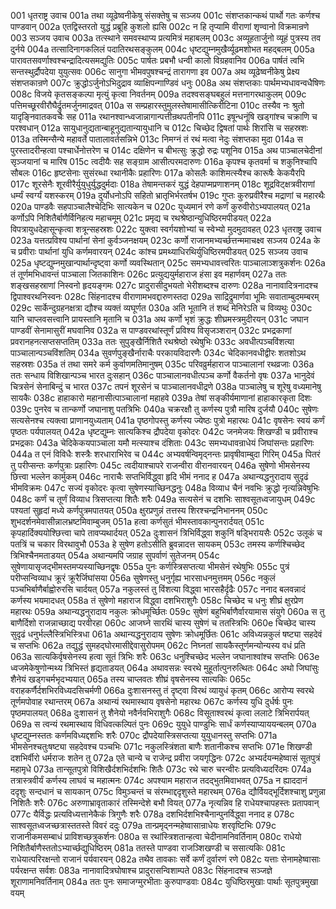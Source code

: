 001  धृतराष्ट्र उवाच
001a तथा व्यूढेष्वनीकेषु संसक्तेषु च सञ्जय
001c संशप्तकान्कथं पार्थो गतः कर्णश्च पाण्डवान्
002a एतद्विस्तरतो युद्धं प्रब्रूहि कुशलो ह्यसि
002c न हि तृप्यामि वीराणां शृण्वानो विक्रमान्रणे
003  सञ्जय उवाच
003a तत्स्थाने समवस्थाप्य प्रत्यमित्रं महाबलम्
003c अव्यूहतार्जुनो व्यूहं पुत्रस्य तव दुर्नये
004a तत्सादिनागकलिलं पदातिरथसङ्कुलम्
004c धृष्टद्युम्नमुखैर्व्यूढमशोभत महद्बलम्
005a पारावतसवर्णाश्वश्चन्द्रादित्यसमद्युतिः
005c पार्षतः प्रबभौ धन्वी कालो विग्रहवानिव
006a पार्षतं त्वभि सन्तस्थुर्द्रौपदेया युयुत्सवः
006c सानुगा भीमवपुषश्चन्द्रं तारागणा इव
007a अथ व्यूढेष्वनीकेषु प्रेक्ष्य संशप्तकान्रणे
007c क्रुद्धोऽर्जुनोऽभिदुद्राव व्याक्षिपन्गाण्डिवं धनुः
008a अथ संशप्तकाः पार्थमभ्यधावन्वधैषिणः
008c विजये कृतसङ्कल्पा मृत्युं कृत्वा निवर्तनम्
009a तदश्वसङ्घबहुलं मत्तनागरथाकुलम्
009c पत्तिमच्छूरवीरौघैर्द्रुतमर्जुनमाद्रवत्
010a स सम्प्रहारस्तुमुलस्तेषामासीत्किरीटिना
010c तस्यैव नः श्रुतो यादृङ्निवातकवचैः सह
011a रथानश्वान्ध्वजान्नागान्पत्तीन्रथपतीनपि
011c इषून्धनूंषि खड्गांश्च चक्राणि च परश्वधान्
012a सायुधानुद्यतान्बाहूनुद्यतान्यायुधानि च
012c चिच्छेद द्विषतां पार्थः शिरांसि च सहस्रशः
013a तस्मिन्सैन्ये महावर्ते पातालावर्तसन्निभे
013c निमग्नं तं रथं मत्वा नेदुः संशप्तका मुदा
014a स पुरस्तादरीन्हत्वा पश्चार्धेनोत्तरेण च
014c दक्षिणेन च बीभत्सुः क्रुद्धो रुद्रः पशूनिव
015a अथ पाञ्चालचेदीनां सृञ्जयानां च मारिष
015c त्वदीयैः सह सङ्ग्राम आसीत्परमदारुणः
016a कृपश्च कृतवर्मा च शकुनिश्चापि सौबलः
016c हृष्टसेनाः सुसंरब्धा रथानीकैः प्रहारिणः
017a कोसलैः काशिमत्स्यैश्च कारूषैः केकयैरपि
017c शूरसेनैः शूरवीरैर्युयुधुर्युद्धदुर्मदाः
018a तेषामन्तकरं युद्धं देहपाप्मप्रणाशनम्
018c शूद्रविट्क्षत्रवीराणां धर्म्यं स्वर्ग्यं यशस्करम्
019a दुर्योधनोऽपि सहितो भ्रातृभिर्भरतर्षभ
019c गुप्तः कुरुप्रवीरैश्च मद्राणां च महारथैः
020a पाण्डवैः सहपाञ्चालैश्चेदिभिः सात्यकेन च
020c युध्यमानं रणे कर्णं कुरुवीरोऽभ्यपालयत्
021a कर्णोऽपि निशितैर्बाणैर्विनिहत्य महाचमूम्
021c प्रमृद्य च रथश्रेष्ठान्युधिष्ठिरमपीडयत्
022a विपत्रायुधदेहासून्कृत्वा शत्रून्सहस्रशः
022c युक्त्वा स्वर्गयशोभ्यां च स्वेभ्यो मुदमुदावहत्
023  धृतराष्ट्र उवाच
023a यत्तत्प्रविश्य पार्थानां सेनां कुर्वञ्जनक्षयम्
023c कर्णो राजानमभ्यर्च्छत्तन्ममाचक्ष्व सञ्जय
024a के च प्रवीराः पार्थानां युधि कर्णमवारयन्
024c कांश्च प्रमथ्याधिरथिर्युधिष्ठिरमपीडयत्
025  सञ्जय उवाच
025a धृष्टद्युम्नमुखान्पार्थान्दृष्ट्वा कर्णो व्यवस्थितान्
025c समभ्यधावत्त्वरितः पाञ्चालाञ्शत्रुकर्शनः
026a तं तूर्णमभिधावन्तं पाञ्चाला जितकाशिनः
026c प्रत्युद्ययुर्महाराज हंसा इव महार्णवम्
027a ततः शङ्खसहस्राणां निस्वनो हृदयङ्गमः
027c प्रादुरासीदुभयतो भेरीशब्दश्च दारुणः
028a नानावादित्रनादश्च द्विपाश्वरथनिस्वनः
028c सिंहनादश्च वीराणामभवद्दारुणस्तदा
029a साद्रिद्रुमार्णवा भूमिः सवाताम्बुदमम्बरम्
029c सार्केन्दुग्रहनक्षत्रा द्यौश्च व्यक्तं व्यघूर्णत
030a अति भूतानि तं शब्दं मेनिरेऽति च विव्यथुः
030c यानि चाप्लवसत्त्वानि प्रायस्तानि मृतानि च
031a अथ कर्णो भृशं क्रुद्धः शीघ्रमस्त्रमुदीरयन्
031c जघान पाण्डवीं सेनामासुरीं मघवानिव
032a स पाण्डवरथांस्तूर्णं प्रविश्य विसृजञ्शरान्
032c प्रभद्रकाणां प्रवरानहनत्सप्तसप्ततिम्
033a ततः सुपुङ्खैर्निशितै रथश्रेष्ठो रथेषुभिः
033c अवधीत्पञ्चविंशत्या पाञ्चालान्पञ्चविंशतिम्
034a सुवर्णपुङ्खैर्नाराचैः परकायविदारणैः
034c चेदिकानवधीद्वीरः शतशोऽथ सहस्रशः
035a तं तथा समरे कर्म कुर्वाणमतिमानुषम्
035c परिवव्रुर्महाराज पाञ्चालानां रथव्रजाः
036a ततः सन्धाय विशिखान्पञ्च भारत दुःसहान्
036c पाञ्चालानवधीत्पञ्च कर्णो वैकर्तनो वृषः
037a भानुदेवं चित्रसेनं सेनाबिन्दुं च भारत
037c तपनं शूरसेनं च पाञ्चालानवधीद्रणे
038a पाञ्चालेषु च शूरेषु वध्यमानेषु सायकैः
038c हाहाकारो महानासीत्पाञ्चालानां महाहवे
039a तेषां सङ्कीर्यमाणानां हाहाकारकृता दिशः
039c पुनरेव च तान्कर्णो जघानाशु पतत्रिभिः
040a चक्ररक्षौ तु कर्णस्य पुत्रौ मारिष दुर्जयौ
040c सुषेणः सत्यसेनश्च त्यक्त्वा प्राणानयुध्यताम्
041a पृष्ठगोपस्तु कर्णस्य ज्येष्ठः पुत्रो महारथः
041c वृषसेनः स्वयं कर्णं पृष्ठतः पर्यपालयत्
042a धृष्टद्युम्नः सात्यकिश्च द्रौपदेया वृकोदरः
042c जनमेजयः शिखण्डी च प्रवीराश्च प्रभद्रकाः
043a चेदिकेकयपाञ्चाला यमौ मत्स्याश्च दंशिताः
043c समभ्यधावन्राधेयं जिघांसन्तः प्रहारिणः
044a त एनं विविधैः शस्त्रैः शरधाराभिरेव च
044c अभ्यवर्षन्विमृद्नन्तः प्रावृषीवाम्बुदा गिरिम्
045a पितरं तु परीप्सन्तः कर्णपुत्राः प्रहारिणः
045c त्वदीयाश्चापरे राजन्वीरा वीरानवारयन्
046a सुषेणो भीमसेनस्य छित्त्वा भल्लेन कार्मुकम्
046c नाराचैः सप्तभिर्विद्ध्वा हृदि भीमं ननाद ह
047a अथान्यद्धनुरादाय सुदृढं भीमविक्रमः
047c सज्यं वृकोदरः कृत्वा सुषेणस्याच्छिनद्धनुः
048a विव्याध चैनं नवभिः क्रुद्धो नृत्यन्निवेषुभिः
048c कर्णं च तूर्णं विव्याध त्रिसप्तत्या शितैः शरैः
049a सत्यसेनं च दशभिः साश्वसूतध्वजायुधम्
049c पश्यतां सुहृदां मध्ये कर्णपुत्रमपातयत्
050a क्षुरप्रणुन्नं तत्तस्य शिरश्चन्द्रनिभाननम्
050c शुभदर्शनमेवासीन्नालभ्रष्टमिवाम्बुजम्
051a हत्वा कर्णसुतं भीमस्तावकान्पुनरार्दयत्
051c कृपहार्दिक्ययोश्छित्त्वा चापे तावप्यथार्दयत्
052a दुःशासनं त्रिभिर्विद्ध्वा शकुनिं षड्भिरायसैः
052c उलूकं च पतत्रिं च चकार विरथावुभौ
053a हे सुषेण हतोऽसीति ब्रुवन्नादत्त सायकम्
053c तमस्य कर्णश्चिच्छेद त्रिभिश्चैनमताडयत्
054a अथान्यमपि जग्राह सुपर्वाणं सुतेजनम्
054c सुषेणायासृजद्भीमस्तमप्यस्याच्छिनद्वृषः
055a पुनः कर्णस्त्रिसप्तत्या भीमसेनं रथेषुभिः
055c पुत्रं परीप्सन्विव्याध क्रूरं क्रूरैर्जिघांसया
056a सुषेणस्तु धनुर्गृह्य भारसाधनमुत्तमम्
056c नकुलं पञ्चभिर्बाणैर्बाह्वोरुरसि चार्दयत्
057a नकुलस्तं तु विंशत्या विद्ध्वा भारसहैर्दृढैः
057c ननाद बलवन्नादं कर्णस्य भयमादधत्
058a तं सुषेणो महाराज विद्ध्वा दशभिराशुगैः
058c चिच्छेद च धनुः शीघ्रं क्षुरप्रेण महारथः
059a अथान्यद्धनुरादाय नकुलः क्रोधमूर्च्छितः
059c सुषेणं बहुभिर्बाणैर्वारयामास संयुगे
060a स तु बाणैर्दिशो राजन्नाच्छाद्य परवीरहा
060c आजघ्ने सारथिं चास्य सुषेणं च ततस्त्रिभिः
060e चिच्छेद चास्य सुदृढं धनुर्भल्लैस्त्रिभिस्त्रिधा
061a अथान्यद्धनुरादाय सुषेणः क्रोधमूर्छितः
061c अविध्यन्नकुलं षष्ट्या सहदेवं च सप्तभिः
062a तद्युद्धं सुमहद्घोरमासीद्देवासुरोपमम्
062c निघ्नतां सायकैस्तूर्णमन्योन्यस्य वधं प्रति
063a सात्यकिर्वृषसेनस्य हत्वा सूतं त्रिभिः शरैः
063c धनुश्चिच्छेद भल्लेन जघानाश्वांश्च सप्तभिः
063e ध्वजमेकेषुणोन्मथ्य त्रिभिस्तं हृद्यताडयत्
064a अथावसन्नः स्वरथे मुहूर्तात्पुनरुत्थितः
064c अथो जिघांसुः शैनेयं खड्गचर्मभृदभ्ययात्
065a तस्य चाप्लवतः शीघ्रं वृषसेनस्य सात्यकिः
065c वराहकर्णैर्दशभिरविध्यदसिचर्मणी
066a दुःशासनस्तु तं दृष्ट्वा विरथं व्यायुधं कृतम्
066c आरोप्य स्वरथे तूर्णमपोवाह रथान्तरम्
067a अथान्यं रथमास्थाय वृषसेनो महारथः
067c कर्णस्य युधि दुर्धर्षः पुनः पृष्ठमपालयत्
068a दुःशासनं तु शैनेयो नवैर्नवभिराशुगैः
068c विसूताश्वरथं कृत्वा ललाटे त्रिभिरार्पयत्
069a स त्वन्यं रथमास्थाय विधिवत्कल्पितं पुनः
069c युयुधे पाण्डुभिः सार्धं कर्णस्याप्याययन्बलम्
070a धृष्टद्युम्नस्ततः कर्णमविध्यद्दशभिः शरैः
070c द्रौपदेयास्त्रिसप्तत्या युयुधानस्तु सप्तभिः
071a भीमसेनश्चतुःषष्ट्या सहदेवश्च पञ्चभिः
071c नकुलस्त्रिंशता बाणैः शतानीकश्च सप्तभिः
071e शिखण्डी दशभिर्वीरो धर्मराजः शतेन तु
072a एते चान्ये च राजेन्द्र प्रवीरा जयगृद्धिनः
072c अभ्यर्दयन्महेष्वासं सूतपुत्रं महामृधे
073a तान्सूतपुत्रो विशिखैर्दशभिर्दशभिः शितैः
073c रथे चारु चरन्वीरः प्रत्यविध्यदरिंदमः
074a तत्रास्त्रवीर्यं कर्णस्य लाघवं च महात्मनः
074c अपश्याम महाराज तदद्भुतमिवाभवत्
075a न ह्याददानं ददृशुः सन्दधानं च सायकान्
075c विमुञ्चन्तं च संरम्भाद्ददृशुस्ते महारथम्
076a द्यौर्वियद्भूर्दिशश्चाशु प्रणुन्ना निशितैः शरैः
076c अरुणाभ्रावृताकारं तस्मिन्देशे बभौ वियत्
077a नृत्यन्निव हि राधेयश्चापहस्तः प्रतापवान्
077c यैर्विद्धः प्रत्यविध्यत्तानेकैकं त्रिगुणैः शरैः
078a दशभिर्दशभिश्चैनान्पुनर्विद्ध्वा ननाद ह
078c साश्वसूतध्वजच्छत्रास्ततस्ते विवरं ददुः
079a तान्प्रमृद्नन्महेष्वासान्राधेयः शरवृष्टिभिः
079c राजानीकमसम्बाधं प्राविशच्छत्रुकर्शनः
080a स रथांस्त्रिशतान्हत्वा चेदीनामनिवर्तिनाम्
080c राधेयो निशितैर्बाणैस्ततोऽभ्यार्च्छद्युधिष्ठिरम्
081a ततस्ते पाण्डवा राजञ्शिखण्डी च ससात्यकिः
081c राधेयात्परिरक्षन्तो राजानं पर्यवारयन्
082a तथैव तावकाः सर्वे कर्णं दुर्वारणं रणे
082c यत्ताः सेनामहेष्वासाः पर्यरक्षन्त सर्वशः
083a नानावादित्रघोषाश्च प्रादुरासन्विशाम्पते
083c सिंहनादश्च सञ्जज्ञे शूराणामनिवर्तिनाम्
084a ततः पुनः समाजग्मुरभीताः कुरुपाण्डवाः
084c युधिष्ठिरमुखाः पार्थाः सूतपुत्रमुखा वयम्

